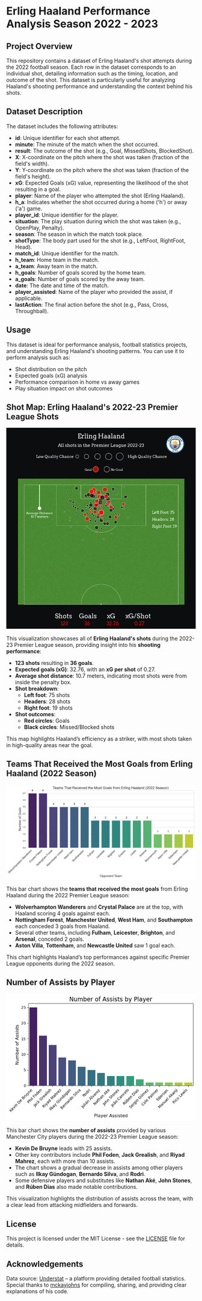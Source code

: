 # Erling Haaland Performance Analysis Season 2022 - 2023

## Project Overview
This repository contains a dataset of Erling Haaland's shot attempts during the 2022 football season. Each row in the dataset corresponds to an individual shot, detailing information such as the timing, location, and outcome of the shot. This dataset is particularly useful for analyzing Haaland's shooting performance and understanding the context behind his shots.

## Dataset Description

The dataset includes the following attributes:

- **id**: Unique identifier for each shot attempt.
- **minute**: The minute of the match when the shot occurred.
- **result**: The outcome of the shot (e.g., Goal, MissedShots, BlockedShot).
- **X**: X-coordinate on the pitch where the shot was taken (fraction of the field's width).
- **Y**: Y-coordinate on the pitch where the shot was taken (fraction of the field's height).
- **xG**: Expected Goals (xG) value, representing the likelihood of the shot resulting in a goal.
- **player**: Name of the player who attempted the shot (Erling Haaland).
- **h_a**: Indicates whether the shot occurred during a home ('h') or away ('a') game.
- **player_id**: Unique identifier for the player.
- **situation**: The play situation during which the shot was taken (e.g., OpenPlay, Penalty).
- **season**: The season in which the match took place.
- **shotType**: The body part used for the shot (e.g., LeftFoot, RightFoot, Head).
- **match_id**: Unique identifier for the match.
- **h_team**: Home team in the match.
- **a_team**: Away team in the match.
- **h_goals**: Number of goals scored by the home team.
- **a_goals**: Number of goals scored by the away team.
- **date**: The date and time of the match.
- **player_assisted**: Name of the player who provided the assist, if applicable.
- **lastAction**: The final action before the shot (e.g., Pass, Cross, Throughball).

## Usage

This dataset is ideal for performance analysis, football statistics projects, and understanding Erling Haaland's shooting patterns. You can use it to perform analysis such as:

- Shot distribution on the pitch
- Expected goals (xG) analysis
- Performance comparison in home vs away games
- Play situation impact on shot outcomes

## Shot Map: Erling Haaland's 2022-23 Premier League Shots

![Erling Haaland's Shot Distribution](./images/Shotting%20Positions.png)

This visualization showcases all of **Erling Haaland's shots** during the 2022-23 Premier League season, providing insight into his **shooting performance**:

- **123 shots** resulting in **36 goals**.
- **Expected goals (xG)**: 32.76, with an **xG per shot** of 0.27.
- **Average shot distance**: 10.7 meters, indicating most shots were from inside the penalty box.
- **Shot breakdown**: 
  - **Left foot**: 75 shots
  - **Headers**: 28 shots
  - **Right foot**: 19 shots
- **Shot outcomes**:
  - **Red circles**: Goals
  - **Black circles**: Missed/Blocked shots

This map highlights Haaland’s efficiency as a striker, with most shots taken in high-quality areas near the goal.

## Teams That Received the Most Goals from Erling Haaland (2022 Season)

![Teams That Received the Most Goals](./images/Teams%20That%20Received%20the%20Most%20Goals.png)

This bar chart shows the **teams that received the most goals** from Erling Haaland during the 2022 Premier League season:

- **Wolverhampton Wanderers** and **Crystal Palace** are at the top, with Haaland scoring 4 goals against each.
- **Nottingham Forest**, **Manchester United**, **West Ham**, and **Southampton** each conceded 3 goals from Haaland.
- Several other teams, including **Fulham**, **Leicester**, **Brighton**, and **Arsenal**, conceded 2 goals.
- **Aston Villa**, **Tottenham**, and **Newcastle United** saw 1 goal each.

This chart highlights Haaland’s top performances against specific Premier League opponents during the 2022 season.

## Number of Assists by Player
![Number of Assists by Player](./images/Number%20of%20Assists%20by%20Players.png)

This bar chart shows the **number of assists** provided by various Manchester City players during the 2022-23 Premier League season:

- **Kevin De Bruyne** leads with 25 assists.
- Other key contributors include **Phil Foden**, **Jack Grealish**, and **Riyad Mahrez**, each with more than 10 assists.
- The chart shows a gradual decrease in assists among other players such as **Ilkay Gündogan**, **Bernardo Silva**, and **Rodri**.
- Some defensive players and substitutes like **Nathan Aké**, **John Stones**, and **Rúben Dias** also made notable contributions.

This visualization highlights the distribution of assists across the team, with a clear lead from attacking midfielders and forwards.


## License

This project is licensed under the MIT License - see the [LICENSE](LICENSE) file for details.

## Acknowledgements

Data source: [Understat](https://understat.com) – a platform providing detailed football statistics.  
Special thanks to [mckayjohns](https://github.com/mckayjohns) for compiling, sharing, and providing clear explanations of his code.
